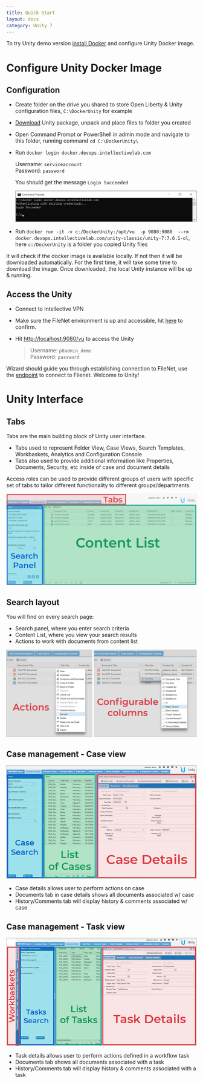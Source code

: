 ```yaml
---
title: Quick Start
layout: docs
category: Unity 7
---
```

To try Unity demo version [install Docker](tutorials/how-to-install-docker.md) and configure Unity Docker image. 

# Configure Unity Docker Image
 
## Configuration 

- Create folder on the drive you shared to store Open Liberty & Unity configuration files, `C:\DockerUnity` for example 
- [Download](../downloads/unity-package.zip) Unity package, unpack and place files to folder you created 
- Open Command Prompt or PowerShell in admin mode and navigate to this folder, running command 
 `cd C:\DockerUnity\`
- Run `docker login docker.devops.intellectivelab.com` 

	Username: `serviceaccount`  
	Password: `password` 

	You should get the message `Login Succeeded` 

	![unity-cmd](images/quick-start/image1.png) 
	
- Run `docker run -it -v c:/DockerUnity:/opt/vu  -p 9080:9080  --rm docker.devops.intellectivelab.com/unity-classic/unity-7:7.6.1-ol`, here `c:/DockerUnity` is a folder you copied Unity files 

It will check if the docker image is available locally.
If not then it will be downloaded automatically.
For the first time, it will take some time to download the image.
Once downloaded, the local Unity instance will be up & running. 

## Access the Unity  

- Connect to Intellective VPN
- Make sure the FileNet environment is up and accessible, hit [here](http://172.31.27.3:9080/wsi/FNCEWS40MTOM/) to confirm.

- Hit [http://localhost:9080/vu](http://localhost:9080/vu) to access the Unity

	> Username: `p8admin_demo`  
	> Password: `password`
	
Wizard should guide you through establishing connection to FileNet, use the [endpoint](http://172.31.27.3:9080/wsi/FNCEWS40MTOM/) to connect to Filenet. 
Welcome to Unity! 
	
# Unity Interface ## 

## Tabs 

Tabs are the main building block of Unity user interface. 

- Tabs used to represent Folder View, Case Views, Search Templates, Workbaskets, Analytics and Configuration Console 
- Tabs also used to provide additional information like Properties, Documents, Security, etc inside of case and document details  
	
Access roles can be used to provide different groups of users with specific set of tabs to tailor different functionality to different groups/departments. 

![Search layout](images/quick-start/image2.png) 

## Search layout  

You will find on every search page: 

- Search panel, where you enter search criteria 
- Content List, where you view your search results 
- Actions to work with documents from content list 

![Actions](images/quick-start/image3.png) 

## Case management - Case view 

![Case Views](images/quick-start/image4.png)

- Case details allows user to perform actions on case
- Documents tab in case details shows all documents associated w/ case
- History/Comments tab will display history & comments associated w/ case 

## Case management - Task view 

![Case Views](images/quick-start/image5.png) 

- Task details allows user to perform actions defined in a workflow task
- Documents tab shows all documents associated with a task
- History/Comments tab will display history & comments associated with a task 